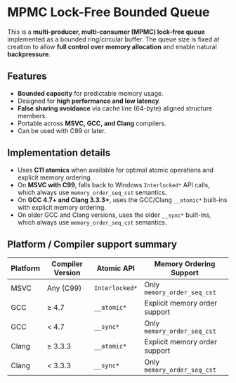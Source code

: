 # MPMC Lock-Free Bounded Queue

This is a **multi-producer, multi-consumer (MPMC) lock-free queue** implemented as a bounded ring/circular buffer. The queue size is fixed at creation to allow **full control over memory allocation** and enable natural **backpressure**.

## Features

- **Bounded capacity** for predictable memory usage.
- Designed for **high performance and low latency**.
- **False sharing avoidance** via cache line (64-byte) aligned structure members.
- Portable across **MSVC, GCC, and Clang** compilers.
- Can be used with C99 or later.

## Implementation details

- Uses **C11 atomics** when available for optimal atomic operations and explicit memory ordering.
- On **MSVC with C99**, falls back to Windows `Interlocked*` API calls, which always use `memory_order_seq_cst` semantics.
- On **GCC 4.7+ and Clang 3.3.3+**, uses the GCC/Clang `__atomic*` built-ins with explicit memory ordering.
- On older GCC and Clang versions, uses the older `__sync*` built-ins, which always use `memory_order_seq_cst` semantics.

## Platform / Compiler support summary

| Platform | Compiler Version           | Atomic API        | Memory Ordering Support       |
|----------|---------------------------|-------------------|------------------------------|
| MSVC     | Any (C99)                 | `Interlocked*`    | Only `memory_order_seq_cst`   |
| GCC      | ≥ 4.7                     | `__atomic*`       | Explicit memory order support |
| GCC      | < 4.7                     | `__sync*`         | Only `memory_order_seq_cst`   |
| Clang    | ≥ 3.3.3                   | `__atomic*`       | Explicit memory order support |
| Clang    | < 3.3.3                   | `__sync*`         | Only `memory_order_seq_cst`   |
